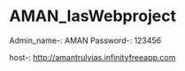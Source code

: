 # AMAN_IasWebproject

Admin_name-: AMAN
Password-: 123456


host-: http://amantrulyias.infinityfreeapp.com
